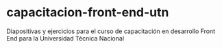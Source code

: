 # capacitacion-front-end-utn
Diapositivas y ejercicios para el curso de capacitación en desarrollo Front End para la Universidad Técnica Nacional 
